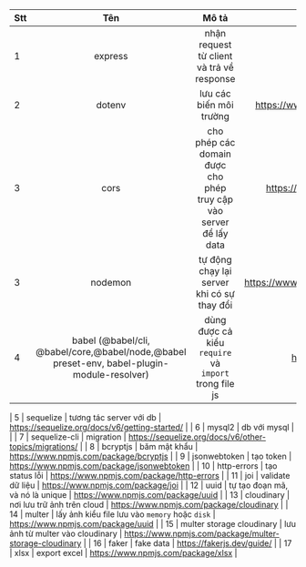 | Stt |                                             Tên                                             |                               Mô tả                               |                                  Link |
| :-- | :-----------------------------------------------------------------------------------------: | :---------------------------------------------------------------: | ------------------------------------: |
| 1   |                                           express                                           |             nhận request từ client và trả về response             |                https://expressjs.com/ |
| 2   |                                           dotenv                                            |                      lưu các biến môi trường                      |  https://www.npmjs.com/package/dotenv |
| 3   |                                            cors                                             | cho phép các domain được cho phép truy cập vào server để lấy data |    https://www.npmjs.com/package/cors |
| 3   |                                           nodemon                                           |            tự động chạy lại server khi có sự thay đổi             | https://www.npmjs.com/package/nodemon |
| 4   | babel (@babel/cli, @babel/core,@babel/node,@babel preset-env, babel-plugin-module-resolver) |       dùng được cả kiểu `require` và `import` trong file js       |      https://babeljs.io/docs/en/usage |

| 5 | sequelize | tương tác server với db | https://sequelize.org/docs/v6/getting-started/ |
| 6 | mysql2 | db với mysql | |
| 7 | sequelize-cli | migration | https://sequelize.org/docs/v6/other-topics/migrations/ |
| 8 | bcryptjs | băm mật khẩu | https://www.npmjs.com/package/bcryptjs |
| 9 | jsonwebtoken | tạo token | https://www.npmjs.com/package/jsonwebtoken |
| 10 | http-errors | tạo status lỗi | https://www.npmjs.com/package/http-errors |
| 11 | joi | validate dữ liệu | https://www.npmjs.com/package/joi |
| 12 | uuid | tự tạo đoạn mã, và nó là unique | https://www.npmjs.com/package/uuid |
| 13 | cloudinary | nơi lưu trữ ảnh trên cloud | https://www.npmjs.com/package/cloudinary |
| 14 | multer | lấy ảnh kiểu file lưu vào `memory` hoặc `disk` | https://www.npmjs.com/package/uuid |
| 15 | multer storage cloudinary | lưu ảnh từ multer vào cloudinary | https://www.npmjs.com/package/multer-storage-cloudinary |
| 16 | faker | fake data | https://fakerjs.dev/guide/ |
| 17 | xlsx | export excel | https://www.npmjs.com/package/xlsx |
